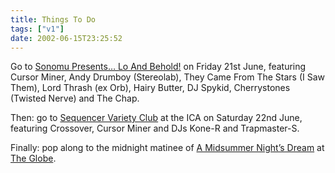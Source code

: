 ```yaml
---
title: Things To Do
tags: ["v1"]
date: 2002-06-15T23:25:52
---
```


Go to [Sonomu Presents&#8230; Lo And Behold!][1] on Friday 21st June, featuring Cursor Miner, Andy Drumboy (Stereolab), They Came From The Stars (I Saw Them), Lord Thrash (ex Orb), Hairy Butter, DJ Spykid, Cherrystones (Twisted Nerve) and The Chap.

Then: go to [Sequencer Variety Club][2] at the ICA on Saturday 22nd June, featuring Crossover, Cursor Miner and DJs Kone-R and Trapmaster-S.

Finally: pop along to the midnight matinee of [A Midsummer Night&#8217;s Dream][3] at [The Globe][4].

[1]: http://party.sonomu.net/ "Sonomu Presents... Lo And Behold!"
[2]: http://www.ica.org.uk/index.cfm?articleid=5543 "Sequencer Variety Club: Crossover"
[3]: http://195.167.241.43/globe/Theatre/dream/dream-right.htm "A Midsummer Night's Dream 23:59 performance"
[4]: http://www.shakespeares-globe.org/

